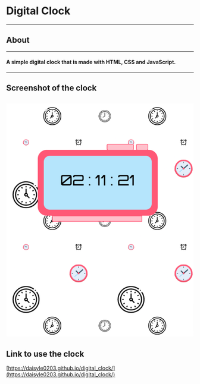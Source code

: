 # Digital Clock
***
## About
---
#### A simple digital clock that is made with HTML, CSS and JavaScript.
---
## Screenshot of the clock
![Game Screenshot](/images/screenshot.png)
---
## Link to use the clock
[https://daisyle0203.github.io/digital_clock/](https://daisyle0203.github.io/digital_clock/)
